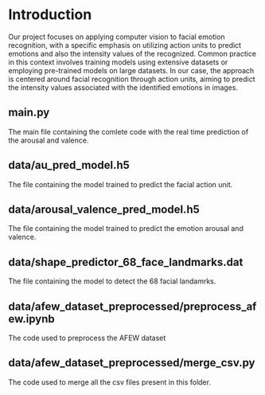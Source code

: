 # Introduction
Our project focuses on applying computer vision to facial emotion recognition, with a specific emphasis on utilizing action units to predict emotions and also the intensity values of the recognized. Common practice in this context involves training models using extensive datasets or employing pre-trained models on large datasets. In our case, the approach is centered around facial recognition through action units, aiming to predict the intensity values associated with the identified emotions in images.

## main.py
The main file containing the comlete code with the real time prediction of the arousal and valence.

## data/au_pred_model.h5
The file containing the model trained to predict the facial action unit.

## data/arousal_valence_pred_model.h5
The file containing the model trained to predict the emotion arousal and valence.

## data/shape_predictor_68_face_landmarks.dat
The file containing the model to detect the 68 facial landamrks.

## data/afew_dataset_preprocessed/preprocess_afew.ipynb
The code used to preprocess the AFEW dataset

## data/afew_dataset_preprocessed/merge_csv.py
The code used to merge all the csv files present in this folder.
